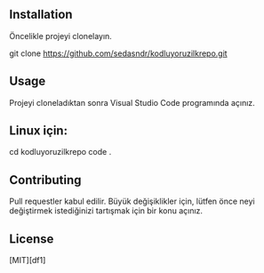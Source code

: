 
## Installation
Öncelikle projeyi clonelayın. 

git clone https://github.com/sedasndr/kodluyoruzilkrepo.git
## Usage
Projeyi cloneladıktan sonra Visual Studio Code programında açınız.

## Linux için:

cd kodluyoruzilkrepo
code .
## Contributing
Pull requestler kabul edilir. Büyük değişiklikler için, lütfen önce neyi değiştirmek istediğinizi tartışmak için bir konu açınız.

## License
[MIT][df1]